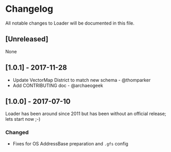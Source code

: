 # Changelog

All notable changes to Loader will be documented in this file.

## [Unreleased]

None

## [1.0.1] - 2017-11-28

* Update VectorMap District to match new schema - @thomparker
* Add CONTRIBUTING doc - @archaeogeek

## [1.0.0] - 2017-07-10

Loader has been around since 2011 but has been without an official release; lets start now ;-)

### Changed

* Fixes for OS AddressBase preparation and `.gfs` config
